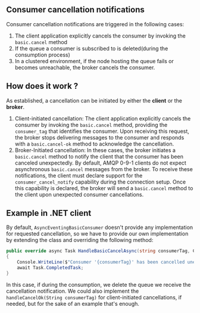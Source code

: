 ## Consumer cancellation notifications
Consumer cancellation notifications are triggered in the following cases:
1) The client application explicitly cancels the consumer by invoking the `basic.cancel` method
2) If the queue a consumer is subscribed to is deleted(during the consumption process)
3) In a clustered environment, if the node hosting the queue fails or becomes unreachable, the broker cancels the consumer.

## How does it work ?
As established, a cancellation can be initiated by either the **client** or the **broker**.
1) Client-initiated cancellation: The client application explicitly cancels the consumer
by invoking the `basic.cancel` method, providing the `consumer_tag` that identifies the consumer.
Upon receiving this request, the broker stops delivering messages to the consumer and responds with a
`basic.cancel-ok` method to acknowledge the cancellation. 
2) Broker-Initiated cancellation: In these cases, the broker initiates a `basic.cancel` method to notify the
client that the consumer has been canceled unexpectedly. By default, AMQP 0-9-1 clients do not expect 
asynchronous `basic.cancel` messages from the broker. To receive these notifications, the client must declare
support for the `consumer_cancel_notify` capability during the connection setup. Once this capability is
declared, the broker will send a `basic.cancel` method to the client upon unexpected consumer cancellations.

## Example in .NET client
By default, `AsyncEventingBasicConsumer` doesn't provide any implementation for requested cancellation, so we have
to provide our own implementation by extending the class and overriding the following method:
```csharp
public override async Task HandleBasicCancelAsync(string consumerTag, CancellationToken cancellationToken = new CancellationToken())
{
    Console.WriteLine($"Consumer '{consumerTag}' has been cancelled unexpectedly.");
    await Task.CompletedTask;
}
```
In this case, if during the consumption, we delete the queue we receive the cancellation notification. We could 
also implement the `handleCancelOk(String consumerTag)` for client-initiated cancellations, if needed, but for
the sake of an example that's enough.